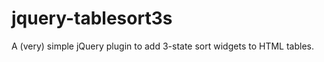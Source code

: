 jquery-tablesort3s
==================

A (very) simple jQuery plugin to add 3-state sort widgets to HTML tables.
